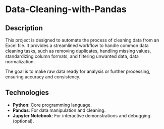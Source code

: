# Data-Cleaning-with-Pandas
## Description
This project is designed to automate the process of cleaning data from an Excel file. It provides a streamlined workflow to handle common data cleaning tasks, such as removing duplicates, handling missing values, standardizing column formats, and filtering unwanted data, data normalization.

The goal is to make raw data ready for analysis or further processing, ensuring accuracy and consistency.
## Technologies
- **Python**: Core programming language.
- **Pandas**: For data manipulation and cleaning.
- **Jupyter Notebook**: For interactive demonstrations and debugging (optional).
